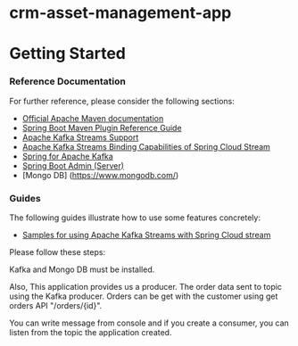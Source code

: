 # crm-asset-management-app


# Getting Started

### Reference Documentation
For further reference, please consider the following sections:

* [Official Apache Maven documentation](https://maven.apache.org/guides/index.html)
* [Spring Boot Maven Plugin Reference Guide](https://docs.spring.io/spring-boot/docs/2.2.2.RELEASE/maven-plugin/)
* [Apache Kafka Streams Support](https://docs.spring.io/spring-kafka/docs/current/reference/html/_reference.html#kafka-streams)
* [Apache Kafka Streams Binding Capabilities of Spring Cloud Stream](https://docs.spring.io/spring-cloud-stream/docs/current/reference/htmlsingle/#_kafka_streams_binding_capabilities_of_spring_cloud_stream)
* [Spring for Apache Kafka](https://docs.spring.io/spring-boot/docs/2.2.2.RELEASE/reference/htmlsingle/#boot-features-kafka)
* [Spring Boot Admin (Server)](https://codecentric.github.io/spring-boot-admin/current/#getting-started)
* [Mongo DB] (https://www.mongodb.com/)

### Guides
The following guides illustrate how to use some features concretely:

* [Samples for using Apache Kafka Streams with Spring Cloud stream](https://github.com/spring-cloud/spring-cloud-stream-samples/tree/master/kafka-streams-samples)

Please follow these steps:

Kafka and Mongo DB must be installed.

Also, This application provides us a producer. The order data sent to topic using the Kafka producer. Orders can be get with the customer
using get orders API "/orders/{id}".


You can write message from console and if you create a consumer,
 you can listen from the topic the application created.
